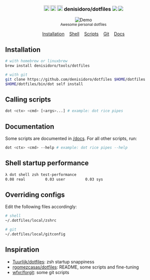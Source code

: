 <h3 align="center">
  <span><img width="18" src="https://image.flaticon.com/icons/svg/226/226769.svg" alt="OSX - Icon made by Freepik from Flaticon" /></span>
  <span><img width="18" src="https://image.flaticon.com/icons/svg/226/226772.svg" alt="Linux - Icon made by Freepik from Flaticon" /></span>
  <span><img width="18" src="https://image.flaticon.com/icons/svg/174/174836.svg" alt="Android - Icon made by Freepik from Flaticon" /></span>
  denisidoro/dotfiles
  <a alt="CI status" href="https://github.com/denisidoro/dotfiles/actions"><img src="https://github.com/denisidoro/dotfiles/workflows/Tests/badge.svg" /></a>
  <a alt="GitHub release" href="https://github.com/denisidoro/dotfiles/releases"><img src="https://img.shields.io/github/v/release/denisidoro/dotfiles?include_prereleases" /></a>
</h3>

<p align="center">
  <img src="https://user-images.githubusercontent.com/3226564/70171435-78334280-16ad-11ea-8e2d-3388b2fb5085.gif" alt="Demo">
  <br>
  <sub>Awesome personal dotfiles</sub>
</p>
<p align="center">
  <a href="#-installation">Installation</a>&nbsp;&nbsp;&nbsp;
  <a href="shell">Shell</a>&nbsp;&nbsp;&nbsp;
  <a href="scripts">Scripts</a>&nbsp;&nbsp;&nbsp;
  <a href="git/config">Git</a>&nbsp;&nbsp;&nbsp;
  <a href="docs">Docs</a>
</p>

## Installation
```bash
# with homebrew or linuxbrew
brew install denisidoro/tools/dotfiles

# with git
git clone https://github.com/denisidoro/dotfiles $HOME/dotfiles
$HOME/dotfiles/bin/dot self install
```

## Calling scripts
```bash
dot <ctx> <cmd> [<args>...] # example: dot rice pipes
```

## Documentation

Some scripts are documented in [/docs](docs). For all other scripts, run:
```bash
dot <ctx> <cmd> --help # example: dot rice pipes --help
```

## Shell startup performance

```bash
λ dot shell zsh test-performance
0.08 real         0.03 user         0.03 sys
```

## Overriding configs

Edit the following files accordingly:
```bash
# shell
~/.dotfiles/local/zshrc

# git
~/.dotfiles/local/gitconfig
```

## Inspiration
 * [Tuurlijk/dotfiles](https://github.com/Tuurlijk/dotfiles): zsh startup snappiness
 * [rgomezcasas/dotfiles](https://github.com/rgomezcasas/dotfiles): README, some scripts and fine-tuning
 * [wfxr/forgit](https://github.com/wfxr/forgit): some git scripts
